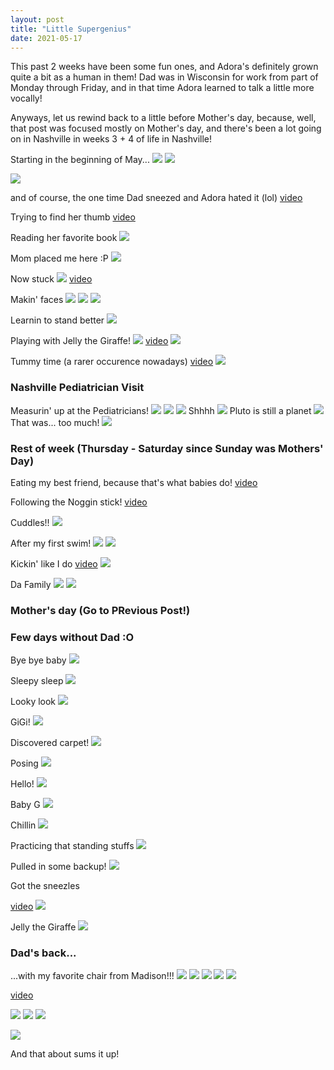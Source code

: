 ```yaml
---
layout: post
title: "Little Supergenius"
date: 2021-05-17
---
```


This past 2 weeks have been some fun ones, and Adora's definitely grown quite a bit as a human in them! Dad was in Wisconsin for work from part of Monday through Friday, and in that time Adora learned to talk a little more vocally!

Anyways, let us rewind back to a little before Mother's day, because, well, that post was focused mostly on Mother's day, and there's been a lot going on in Nashville in weeks 3 + 4 of life in Nashville!

Starting in the beginning of May...
![](/assets/img/2021-05-18-05-12-30.png)
![](/assets/img/2021-05-18-05-12-40.png)

![](/assets/img/2021-05-18-05-12-58.png)

and of course, the one time Dad sneezed and Adora hated it (lol)
[video](https://photos.app.goo.gl/TuZ4d5kDbGtXpcg39)

Trying to find her thumb
[video](https://photos.app.goo.gl/jXnMpRyUQTojJS8Z7)

Reading her favorite book
![](/assets/img/2021-05-18-05-15-06.png)

Mom placed me here :P 
![](/assets/img/2021-05-18-05-15-36.png)

Now stuck
![](/assets/img/2021-05-18-05-16-01.png)
[video](https://photos.app.goo.gl/sp4XXzL5bY8FpwRc9)

Makin' faces
![](/assets/img/2021-05-18-05-17-02.png)
![](/assets/img/2021-05-18-05-17-16.png)
![](/assets/img/2021-05-18-05-17-27.png)

Learnin to stand better
![](/assets/img/2021-05-18-05-18-08.png)

Playing with Jelly the Giraffe!
![](/assets/img/2021-05-18-05-19-08.png)
[video](https://photos.app.goo.gl/zEBbBDavaf4Am3yR8)
![](/assets/img/2021-05-18-05-19-26.png)

Tummy time (a rarer occurence nowadays)
[video](https://photos.app.goo.gl/X1NBgxev6R7dGY2j8)
![](/assets/img/2021-05-18-05-21-01.png)

### Nashville Pediatrician Visit
Measurin' up at the Pediatricians!
![](/assets/img/2021-05-18-05-21-43.png)
![](/assets/img/2021-05-18-05-21-30.png)
![](/assets/img/2021-05-18-05-21-57.png)
Shhhh
![](/assets/img/2021-05-18-05-22-10.png)
Pluto is still a planet
![](/assets/img/2021-05-18-05-22-38.png)
That was... too much!
![](/assets/img/2021-05-18-05-23-07.png)


### Rest of week (Thursday - Saturday since Sunday was Mothers' Day)
Eating my best friend, because that's what babies do!
[video](https://photos.app.goo.gl/vcegr6hvJGhtTGV59)

Following the Noggin stick!
[video](https://photos.app.goo.gl/iTeVrNou2cKcxtKcA)

Cuddles!!
![](/assets/img/2021-05-18-05-26-28.png)

After my first swim!
![](/assets/img/2021-05-18-05-29-57.png)
![](/assets/img/2021-05-18-05-29-07.png)

Kickin' like I do
[video](https://photos.app.goo.gl/4Be24JkfpUoMdBNx8)
![](/assets/img/2021-05-18-05-30-47.png)

Da Family
![](/assets/img/2021-05-18-05-31-20.png)
![](/assets/img/2021-05-18-05-31-48.png)

### Mother's day (Go to PRevious Post!)

### Few days without Dad :O
Bye bye baby
![](/assets/img/2021-05-18-05-33-17.png)

Sleepy sleep
![](/assets/img/2021-05-18-05-33-47.png)

Looky look
![](/assets/img/2021-05-18-05-34-06.png)

GiGi!
![](/assets/img/2021-05-18-05-34-27.png)

Discovered carpet!
![](/assets/img/2021-05-18-05-34-59.png)

Posing
![](/assets/img/2021-05-18-05-35-10.png)

Hello!
![](/assets/img/2021-05-18-05-35-47.png)

Baby G
![](/assets/img/2021-05-18-05-36-03.png)

Chillin
![](/assets/img/2021-05-18-05-36-22.png)

Practicing that standing stuffs
![](/assets/img/2021-05-18-05-36-49.png)

Pulled in some backup!
![](/assets/img/2021-05-18-05-37-09.png)

Got the sneezles

[video](https://photos.app.goo.gl/NPPznaPLEcxTBzcD7)
![](/assets/img/2021-05-18-05-38-08.png)

Jelly the Giraffe
![](/assets/img/2021-05-18-05-38-27.png)

### Dad's back...
...with my favorite chair from Madison!!!
![](/assets/img/2021-05-18-05-38-52.png)
![](/assets/img/2021-05-18-05-39-24.png)
![](/assets/img/2021-05-18-05-39-54.png)
![](/assets/img/2021-05-18-05-40-02.png)
![](/assets/img/2021-05-18-05-39-41.png)

[video](https://photos.app.goo.gl/FGEKeeYmjd2TwxCy8)

![](/assets/img/2021-05-18-05-41-01.png)
![](/assets/img/2021-05-18-05-41-15.png)
![](/assets/img/2021-05-18-05-41-24.png)

![](/assets/img/2021-05-18-05-44-27.png)

And that about sums it up!